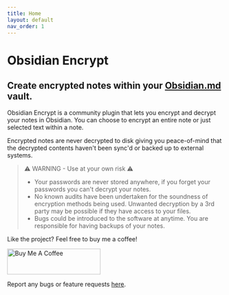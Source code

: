 ```yaml
---
title: Home
layout: default
nav_order: 1
---
```


# Obsidian Encrypt

## Create encrypted notes within your [Obsidian.md](https://obsidian.md/) vault.

Obsidian Encrypt is a community plugin that lets you encrypt and decrypt your notes in Obsidian. You can choose to encrypt an entire note or just selected text within a note.

Encrypted notes are never decrypted to disk giving you peace-of-mind that the decrypted contents haven't been sync'd or backed up to external systems.

> ⚠️ WARNING - Use at your own risk ⚠️
> - Your passwords are never stored anywhere, if you forget your passwords you can't decrypt your notes.
> - No known audits have been undertaken for the soundness of encryption methods being used.  Unwanted decryption by a 3rd party may be possible if they have access to your files.
> - Bugs could be introduced to the software at anytime. You are responsible for having backups of your notes.

Like the project? Feel free to buy me a coffee!

<a href="https://www.buymeacoffee.com/cleon" target="_blank"><img src="https://cdn.buymeacoffee.com/buttons/v2/default-yellow.png" alt="Buy Me A Coffee" style="height: 60px !important;width: 217px !important;" ></a>

Report any bugs or feature requests [here](https://github.com/meld-cp/obsidian-encrypt/issues).

